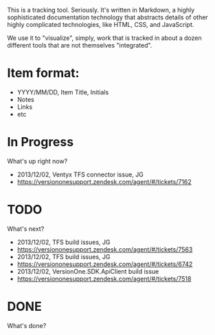This is a tracking tool. Seriously. It's written in Markdown, a highly sophisticated documentation technology that abstracts details of other highly complicated technologies, like HTML, CSS, and JavaScript.

We use it to "visualize", simply, work that is tracked in about a dozen different tools that are not themselves "integrated".

# Item format:

* YYYY/MM/DD, Item Title, Initials
 * Notes
 * Links
 * etc

# In Progress

What's up right now?

* 2013/12/02, Ventyx TFS connector issue, JG
 * https://versiononesupport.zendesk.com/agent/#/tickets/7162

# TODO

What's next?

* 2013/12/02, TFS build issues, JG
 * https://versiononesupport.zendesk.com/agent/#/tickets/7563
* 2013/12/02, TFS build issues, JG
 * https://versiononesupport.zendesk.com/agent/#/tickets/6742
* 2013/12/02, VersionOne.SDK.ApiClient build issue
 * https://versiononesupport.zendesk.com/agent/#/tickets/7518

# DONE

What's done?

